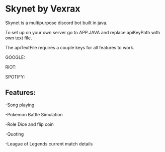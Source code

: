 # Skynet by Vexrax

Skynet is a multipurpose discord bot built in java.

To set up on your own server go to APP.JAVA and replace apiKeyPath with own text file.

The apiTextFile requires a couple keys for all features to work.

GOOGLE:

RIOT:

SPOTIFY:

## Features: 

-Song playing 

-Pokemon Battle Simulation

-Role Dice and flip coin

-Quoting

-League of Legends current match details
